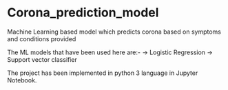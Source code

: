# Corona_prediction_model
Machine Learning based model which predicts corona based on symptoms and conditions provided
 
The ML models that have been used here are:-
-> Logistic Regression
-> Support vector classifier

The project has been implemented in python 3 language in Jupyter Notebook.
